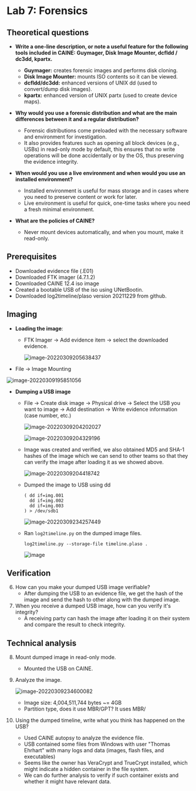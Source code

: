 # Lab 7: Forensics

## Theoretical questions

- **Write a one-line description, or note a useful feature for the following tools included in CAINE: Guymager, Disk Image Mounter, dcfldd / dc3dd, kpartx.**
  - **Guymager:** creates forensic images and performs disk cloning.
  - **Disk Image Mounter:** mounts ISO contents so it can be viewed.
  - **dcfldd/dc3dd:** enhanced versions of UNIX dd (used to convert/dump disk images).
  - **kpartx:** enhanced version of UNIX partx (used to create device maps).

- **Why would you use a forensic distribution and what are the main differences between it and a regular distribution?**
  - Forensic distributions come preloaded with the necessary software and environment for investigation.
  - It also provides features such as opening all block devices (e.g., USBs) in read-only mode by default, this ensures that no write operations will be done accidentally or by the OS, thus preserving the evidence integrity.
- **When would you use a live environment and when would you use an installed environment?**
  - Installed environment is useful for mass storage and in cases where you need to preserve content or work for later.
  - Live environment is useful for quick, one-time tasks where you need a fresh minimal environment.
- **What are the policies of CAINE?**
  - Never mount devices automatically, and when you mount, make it read-only.

## Prerequisites

- Downloaded evidence file (.E01)
- Downloaded FTK imager (4.7.1.2)
- Downloaded CAINE 12.4 iso image
- Created a bootable USB of the iso using UNetBootin.
- Downloaded log2timeline/plaso version 20211229 from github.

## Imaging

- **Loading the image**:

  - FTK Imager -> Add evidence item -> select the downloaded evidence.

    ![image-20220309205638437](../images/image-20220309205638437.png)

- File -> Image Mounting

![image-20220309195851056](../images/image-20220309195851056.png)

- **Dumping a USB image**

  - File -> Create disk image -> Physical drive -> Select the USB you want to image -> Add destination -> Write evidence information (case number, etc.)

    ![image-20220309204202027](../images/image-20220309204202027.png)

    ![image-20220309204329196](../images/image-20220309204329196.png)

  - Image was created and verified, we also obtained MD5 and SHA-1 hashes of the image which we can send to other teams so that they can verify the image after loading it as we showed above.

    ![image-20220309204418742](../images/image-20220309204418742.png) 
    
  - Dumped the image to USB using dd
  
    ```
    ( dd if=img.001
      dd if=img.002
      dd if=img.003
    ) > /dev/sdb1
    ```
  
    ![image-20220309234257449](../images/image-20220309234257449.png)
    
  - Ran `log2timeline.py` on the dumped image files.
  
    ```
    log2timeline.py --storage-file timeline.plaso .
    ```
  
    ![image](../images/photo_2022-03-10_00-06-45.jpg)
  
    

## Verification

6. How can you make your dumped USB image verifiable?
   - After dumping the USB to an evidence file, we get the hash of the image and send the hash to other along with the dumped image.
7. When you receive a dumped USB image, how can you verify it's integrity?
   - A receiving party can hash the image after loading it on their system and compare the result to check integrity.



## Technical analysis

8. Mount dumped image in read-only mode.

   - Mounted the USB on CAINE.

9. Analyze the image.

   ![image-20220309234600082](../images/image-20220309234600082.png)

   - Image size: 4,004,511,744 bytes ~= 4GB
   - Partition type, does it use MBR/GPT? It uses MBR/

10. Using the dumped timeline, write what you think has happened on the USB?

    - Used CAINE autopsy to analyze the evidence file.
    - USB contained some files from Windows with user "Thomas Ehrhart" with many logs and data (images, flash files, and executables)
    - Seems like the owner has VeraCrypt and TrueCrypt installed, which might indicate a hidden container in the file system.
    - We can do further analysis to verify if such container exists and whether it might have relevant data.
    

